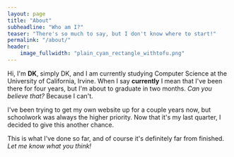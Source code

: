 ```yaml
---
layout: page
title: "About"
subheadline: "Who am I?"
teaser: "There's so much to say, but I don't know where to start!"
permalink: "/about/"
header:
    image_fullwidth: "plain_cyan_rectangle_withtofu.png"
---
```


Hi, I'm **DK**, simply DK, and I am currently studying Computer Science at the University of California, Irvine.
When I say **currently** I mean that I've been there for four years, but I'm about to graduate in two months.
_Can you believe that?_ Because I can't.

I've been trying to get my own website up for a couple years now, but schoolwork was always the higher priority.
Now that it's my last quarter, I decided to give this another chance.

This is what I've done so far, and of course it's definitely far from finished. _Let me know what you think!_
